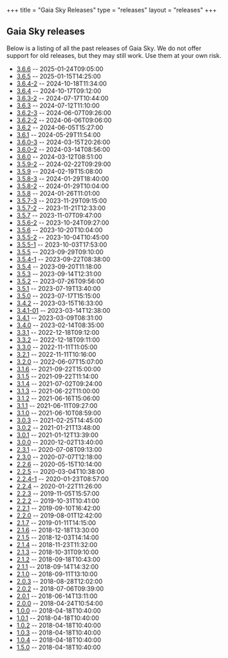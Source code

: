 +++
title = "Gaia Sky Releases"
type = "releases"
layout = "releases"
+++

## Gaia Sky releases

Below is a listing of all the past releases of Gaia Sky. We do not offer support for old releases, but they may still work. Use them at your own risk.


- [3.6.6](./v3.6.6) -- 2025-01-24T09:05:00
- [3.6.5](./v3.6.5) -- 2025-01-15T14:25:00
- [3.6.4-2](./v3.6.4-2) -- 2024-10-18T11:34:00
- [3.6.4](./v3.6.4) -- 2024-10-17T09:12:00
- [3.6.3-2](./v3.6.3-2) -- 2024-07-17T10:44:00
- [3.6.3](./v3.6.3) -- 2024-07-12T11:10:00
- [3.6.2-3](./v3.6.2-3) -- 2024-06-07T09:26:00
- [3.6.2-2](./v3.6.2-2) -- 2024-06-06T09:06:00
- [3.6.2](./v3.6.2) -- 2024-06-05T15:27:00
- [3.6.1](./v3.6.1) -- 2024-05-29T11:54:00
- [3.6.0-3](./v3.6.0-3) -- 2024-03-15T20:26:00
- [3.6.0-2](./v3.6.0-2) -- 2024-03-14T08:56:00
- [3.6.0](./v3.6.0) -- 2024-03-12T08:51:00
- [3.5.9-2](./v3.5.9-2) -- 2024-02-22T09:29:00
- [3.5.9](./v3.5.9) -- 2024-02-19T15:08:00
- [3.5.8-3](./v3.5.8-3) -- 2024-01-29T18:40:00
- [3.5.8-2](./v3.5.8-2) -- 2024-01-29T10:04:00
- [3.5.8](./v3.5.8) -- 2024-01-26T11:01:00
- [3.5.7-3](./v3.5.7-3) -- 2023-11-29T09:15:00
- [3.5.7-2](./v3.5.7-2) -- 2023-11-21T12:33:00
- [3.5.7](./v3.5.7) -- 2023-11-07T09:47:00
- [3.5.6-2](./v3.5.6-2) -- 2023-10-24T09:27:00
- [3.5.6](./v3.5.6) -- 2023-10-20T10:04:00
- [3.5.5-2](./v3.5.5-2) -- 2023-10-04T10:45:00
- [3.5.5-1](./v3.5.5-1) -- 2023-10-03T17:53:00
- [3.5.5](./v3.5.5) -- 2023-09-29T09:10:00
- [3.5.4-1](./v3.5.4-1) -- 2023-09-22T08:38:00
- [3.5.4](./v3.5.4) -- 2023-09-20T11:18:00
- [3.5.3](./v3.5.3) -- 2023-09-14T12:31:00
- [3.5.2](./v3.5.2) -- 2023-07-26T09:56:00
- [3.5.1](./v3.5.1) -- 2023-07-19T13:40:00
- [3.5.0](./v3.5.0) -- 2023-07-17T15:15:00
- [3.4.2](./v3.4.2) -- 2023-03-15T16:33:00
- [3.4.1-01](./v3.4.1-01) -- 2023-03-14T12:38:00
- [3.4.1](./v3.4.1) -- 2023-03-09T08:31:00
- [3.4.0](./v3.4.0) -- 2023-02-14T08:35:00
- [3.3.1](./v3.3.1) -- 2022-12-18T09:12:00
- [3.3.2](./v3.3.2) -- 2022-12-18T09:11:00
- [3.3.0](./v3.3.0) -- 2022-11-11T11:05:00
- [3.2.1](./v3.2.1) -- 2022-11-11T10:16:00
- [3.2.0](./v3.2.0) -- 2022-06-07T15:07:00
- [3.1.6](./v3.1.6) -- 2021-09-22T15:00:00
- [3.1.5](./v3.1.5) -- 2021-09-22T11:14:00
- [3.1.4](./v3.1.4) -- 2021-07-02T09:24:00
- [3.1.3](./v3.1.3) -- 2021-06-22T11:00:00
- [3.1.2](./v3.1.2) -- 2021-06-16T15:06:00
- [3.1.1](./v3.1.1) -- 2021-06-11T09:27:00
- [3.1.0](./v3.1.0) -- 2021-06-10T08:59:00
- [3.0.3](./v3.0.3) -- 2021-02-25T14:45:00
- [3.0.2](./v3.0.2) -- 2021-01-21T13:48:00
- [3.0.1](./v3.0.1) -- 2021-01-12T13:39:00
- [3.0.0](./v3.0.0) -- 2020-12-02T13:40:00
- [2.3.1](./v2.3.1) -- 2020-07-08T09:13:00
- [2.3.0](./v2.3.0) -- 2020-07-07T12:18:00
- [2.2.6](./v2.2.6) -- 2020-05-15T10:14:00
- [2.2.5](./v2.2.5) -- 2020-03-04T10:38:00
- [2.2.4-1](./v2.2.4-1) -- 2020-01-23T08:57:00
- [2.2.4](./v2.2.4) -- 2020-01-22T11:26:00
- [2.2.3](./v2.2.3) -- 2019-11-05T15:57:00
- [2.2.2](./v2.2.2) -- 2019-10-31T10:41:00
- [2.2.1](./v2.2.1) -- 2019-09-10T16:42:00
- [2.2.0](./v2.2.0) -- 2019-08-01T12:42:00
- [2.1.7](./v2.1.7) -- 2019-01-11T14:15:00
- [2.1.6](./v2.1.6) -- 2018-12-18T13:30:00
- [2.1.5](./v2.1.5) -- 2018-12-03T14:14:00
- [2.1.4](./v2.1.4) -- 2018-11-23T11:32:00
- [2.1.3](./v2.1.3) -- 2018-10-31T09:10:00
- [2.1.2](./v2.1.2) -- 2018-09-18T10:43:00
- [2.1.1](./v2.1.1) -- 2018-09-14T14:32:00
- [2.1.0](./v2.1.0) -- 2018-09-11T13:10:00
- [2.0.3](./v2.0.3) -- 2018-08-28T12:02:00
- [2.0.2](./v2.0.2) -- 2018-07-06T09:39:00
- [2.0.1](./v2.0.1) -- 2018-06-14T13:11:00
- [2.0.0](./v2.0.0) -- 2018-04-24T10:54:00
- [1.0.0](./v1.0.0) -- 2018-04-18T10:40:00
- [1.0.1](./v1.0.1) -- 2018-04-18T10:40:00
- [1.0.2](./v1.0.2) -- 2018-04-18T10:40:00
- [1.0.3](./v1.0.3) -- 2018-04-18T10:40:00
- [1.0.4](./v1.0.4) -- 2018-04-18T10:40:00
- [1.5.0](./v1.5.0) -- 2018-04-18T10:40:00
